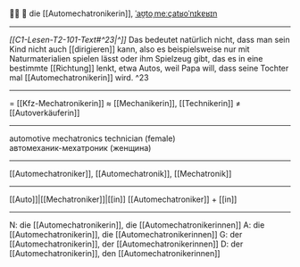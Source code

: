 👩‍🔧 🔴 die [[Automechatronikerin]], [ˈaʊ̯toˌmeːçatʁoˈnɪkɐʁɪn](https://youglish.com/pronounce/Automechatronikerin/german)

---
*[[C1-Lesen-T2-101-Text#^23|^]]* Das bedeutet natürlich nicht, dass man sein Kind nicht auch [[dirigieren]] kann, also es beispielsweise nur mit Naturmaterialien spielen lässt oder ihm Spielzeug gibt, das es in eine bestimmte [[Richtung]] lenkt, etwa Autos, weil Papa will, dass seine Tochter mal [[Automechatronikerin]] wird. ^23


---
= [[Kfz-Mechatronikerin]]
≈ [[Mechanikerin]], [[Technikerin]]
≠ [[Autoverkäuferin]]

---
automotive mechatronics technician (female)  
автомеханик-мехатроник (женщина)

---
[[Automechatroniker]], [[Automechatronik]], [[Mechatronik]]

---
[[Auto]]|[[Mechatroniker]]|[[in]]
[[Automechatroniker]] + [[in]]


---
N: die [[Automechatronikerin]], die [[Automechatronikerinnen]]
A: die [[Automechatronikerin]], die [[Automechatronikerinnen]]
G: der [[Automechatronikerin]], der [[Automechatronikerinnen]]
D: der [[Automechatronikerin]], den [[Automechatronikerinnen]]
